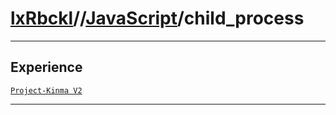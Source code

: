 # [lxRbckl](https://github.com/lxRbckl/lxRbckl/tree/main)//[JavaScript](https://github.com/lxRbckl/lxRbckl/tree/main/JavaScript)/child_process

---

## Experience
[`Project-Kinma V2`](https://github.com/lxRbckl/Project-Kinma/blob/V2/README.md)

---
